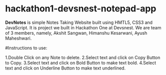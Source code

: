# hackathon1-devsnest-notepad-app

<b>DevNotes</b> is simple Notes Taking Website built using HMTL5, CSS3 and JavaScript. It is project we built in Hackathon One at Devsnest. We are team of 3 members, namely, Akshit Sangwan, Himanshu Kesarwani, Ayush Maheshwari.

#Instructions to use:

1.Double Click on any Note to delete.
2.Select text and click on Copy Button to Copy.
3.Select text and click on Bold Button to make text bold.
4.Select text and click on Underline Button to make text underlined.
